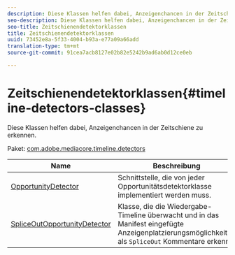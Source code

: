 ```yaml
---
description: Diese Klassen helfen dabei, Anzeigenchancen in der Zeitschiene zu erkennen.
seo-description: Diese Klassen helfen dabei, Anzeigenchancen in der Zeitschiene zu erkennen.
seo-title: Zeitschienendetektorklassen
title: Zeitschienendetektorklassen
uuid: 73452e8a-5f33-4004-b93a-e77a09a66add
translation-type: tm+mt
source-git-commit: 91cea7acb8127e02b82e5242b9ad6ab0d12ce0eb

---
```



# Zeitschienendetektorklassen{#timeline-detectors-classes}

Diese Klassen helfen dabei, Anzeigenchancen in der Zeitschiene zu erkennen.

Paket: [com.adobe.mediacore.timeline.detectors](https://help.adobe.com/en_US/primetime/api/psdk/asdoc-dhls_1.4/com/adobe/mediacore/timeline/detectors/package-detail.html)

| Name | Beschreibung |
|---|---|
| [OpportunityDetector](https://help.adobe.com/en_US/primetime/api/psdk/asdoc-dhls_1.4/com/adobe/mediacore/timeline/detectors/OpportunityDetector.html) | Schnittstelle, die von jeder Opportunitätsdetektorklasse implementiert werden muss. |
| [SpliceOutOpportunityDetector](https://help.adobe.com/en_US/primetime/api/psdk/asdoc-dhls_1.4/com/adobe/mediacore/timeline/detectors/SpliceOutOpportunityDetector.html) | Klasse, die die Wiedergabe-Timeline überwacht und in das Manifest eingefügte Anzeigenplatzierungsmöglichkeiten als `SpliceOut` Kommentare erkennt. |